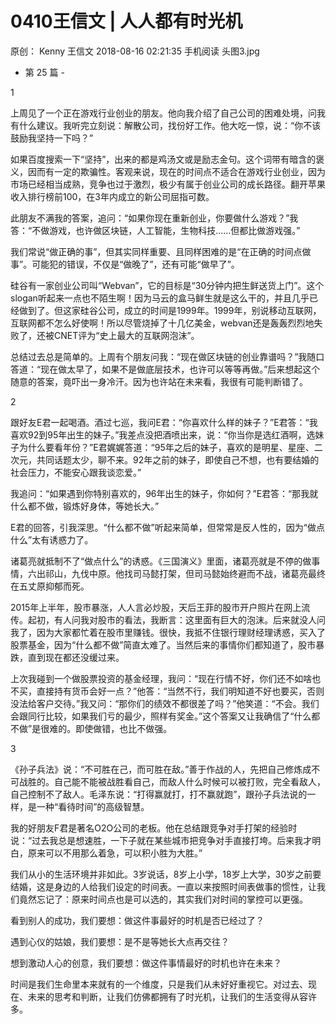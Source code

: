# 0410王信文 | 人人都有时光机
原创：
Kenny
王信文
2018-08-16 02:21:35
手机阅读
头图3.jpg



- 第 25 篇 -



1


上周见了一个正在游戏行业创业的朋友。他向我介绍了自己公司的困难处境，问我有什么建议。我听完立刻说：解散公司，找份好工作。他大吃一惊，说：“你不该鼓励我坚持一下吗？”



如果百度搜索一下“坚持”，出来的都是鸡汤文或是励志金句。这个词带有暗含的褒义，因而有一定的欺骗性。客观来说，现在的时间点不适合在游戏行业创业，因为市场已经相当成熟，竞争也过于激烈，极少有属于创业公司的成长路径。翻开苹果收入排行榜前100，在3年内成立的新公司屈指可数。



此朋友不满我的答案，追问：“如果你现在重新创业，你要做什么游戏？”我答：“不做游戏，也许做区块链，人工智能，生物科技……但都比做游戏强。”



我们常说“做正确的事”，但其实同样重要、且同样困难的是“在正确的时间点做事”。可能犯的错误，不仅是“做晚了”，还有可能“做早了”。



硅谷有一家创业公司叫“Webvan”，它的目标是“30分钟内把生鲜送货上门”。这个slogan听起来一点也不陌生啊！因为马云的盒马鲜生就是这么干的，并且几乎已经做到了。但这家硅谷公司，成立的时间是1999年。1999年，别说移动互联网，互联网都不怎么好使啊！所以尽管烧掉了十几亿美金，webvan还是轰轰烈烈地失败了，还被CNET评为“史上最大的互联网泡沫”。



总结过去总是简单的。上周有个朋友问我：“现在做区块链的创业靠谱吗？”我随口答道：“现在做太早了，如果不是做底层技术，也许可以等等再做。”后来想起这个随意的答案，竟吓出一身冷汗。因为也许站在未来看，我很有可能判断错了。



2



跟好友E君一起喝酒。酒过七巡，我问E君：“你喜欢什么样的妹子？”E君答：“我喜欢92到95年出生的妹子。”我差点没把酒喷出来，说：“你当你是选红酒啊，选妹子为什么要看年份？”E君娓娓答道：“95年之后的妹子，喜欢的是明星、星座、二次元，共同话题太少，聊不来。92年之前的妹子，即使自己不想，也有要结婚的社会压力，不能安心跟我谈恋爱。”



我追问：“如果遇到你特别喜欢的，96年出生的妹子，你如何？”E君答：“那我就什么都不做，锻炼好身体，等她长大。”



E君的回答，引我深思。“什么都不做”听起来简单，但常常是反人性的，因为“做点什么”太有诱惑力了。



诸葛亮就抵制不了“做点什么”的诱惑。《三国演义》里面，诸葛亮就是不停的做事情，六出祁山，九伐中原。他找司马懿打架，但司马懿始终避而不战，诸葛亮最终在五丈原抑郁而死。



2015年上半年，股市暴涨，人人言必炒股，天后王菲的股市开户照片在网上流传。起初，有人问我对股市的看法，我断言：这里面有巨大的泡沫。后来就没人问我了，因为大家都忙着在股市里赚钱。很快，我抵不住银行理财经理诱惑，买入了股票基金，因为“什么都不做”简直太难了。当然后来的事情你们都知道了，股市暴跌，直到现在都还没缓过来。



上次我碰到一个做股票投资的基金经理，我问：“现在行情不好，你们还不如啥也不买，直接持有货币会好一点？”他答：“当然不行，我们明知道不好也要买，否则没法给客户交待。”我又问：“那你们的绩效不都很差了吗？”他笑道：“不会。我们会跟同行比较，如果我们亏的最少，照样有奖金。”这个答案又让我确信了“什么都不做”是很难的。即使做错，也比不做强。



3



《孙子兵法》说：“不可胜在己，而可胜在敌。”善于作战的人，先把自己修炼成不可战胜的。自己能不能被战胜看自己，而敌人什么时候可以被打败，完全看敌人，自己控制不了敌人。毛泽东说：“打得赢就打，打不赢就跑”，跟孙子兵法说的一样，是一种“看待时间”的高级智慧。



我的好朋友F君是著名O2O公司的老板。他在总结跟竞争对手打架的经验时说：“过去我总是想速胜，一下子就在某些城市把竞争对手直接打垮。后来我才明白，原来可以不用那么着急，可以积小胜为大胜。”



我们从小的生活环境并非如此。3岁说话，8岁上小学，18岁上大学，30岁之前要结婚，这是身边的人给我们设定的时间表。一直以来按照时间表做事的惯性，让我们竟然忘记了：原来时间点也是可以选的，其实我们对时间的掌控可以更强。



看到别人的成功，我们要想：做这件事最好的时机是否已经过了？

遇到心仪的姑娘，我们要想：是不是等她长大点再交往？

想到激动人心的创意，我们要想：做这件事情最好的时机也许在未来？



时间是我们生命里本来就有的一个维度，只是我们从未好好重视它。对过去、现在、未来的思考和判断，让我们仿佛都拥有了时光机，让我们的生活变得从容许多。